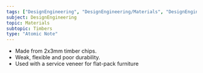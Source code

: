 ```yaml
---
tags: ["DesignEngineering", "DesignEngineering/Materials", "DesignEngineering/Materials/Timbers", "DesignEngineering/Materials/Timbers/ManMade"]
subject: DesignEngineering
topic: Materials
subtopic: Timbers
type: "Atomic Note"
---
```

 
 - Made from 2x3mm timber chips.
 - Weak, flexible and poor durability.
 - Used with a service veneer for flat-pack furniture